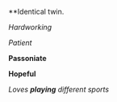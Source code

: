 **Identical twin.

*Hardworking*

_Patient_

**Passoniate**

__Hopeful__

_Loves **playing** different sports_
